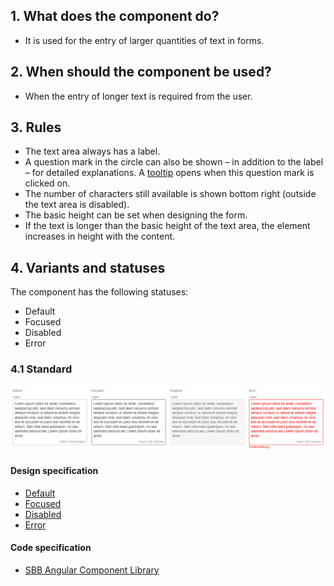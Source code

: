 ## 1. What does the component do? 
* It is used for the entry of larger quantities of text in forms.


## 2. When should the component be used?
* When the entry of longer text is required from the user.


## 3. Rules 
* The text area always has a label.
* A question mark in the circle can also be shown – in addition to the label – for detailed explanations. A [tooltip](https://digital.sbb.ch/en/webapps/components/tooltip) opens when this question mark is clicked on.
* The number of characters still available is shown bottom right (outside the text area is disabled).
* The basic height can be set when designing the form.
* If the text is longer than the basic height of the text area, the element increases in height with the content.


## 4. Variants and statuses
The component has the following statuses:
* Default
* Focused
* Disabled
* Error

### 4.1 Standard
![Image of the text area component](https://raw.githubusercontent.com/sbb-design-systems/design-system-webapp-documentation/master/documentation/components/textarea/images/textarea_default.png 'class: image')

#### Design specification
* [Default](https://www.sketch.com/s/58b25e4c-bf9c-4f74-973f-503538fcbea2/a/wd5Qaq#Inspector)
* [Focused](https://www.sketch.com/s/58b25e4c-bf9c-4f74-973f-503538fcbea2/a/qLbV42#Inspector)
* [Disabled](https://www.sketch.com/s/58b25e4c-bf9c-4f74-973f-503538fcbea2/a/Lp4nD3#Inspector)
* [Error](https://www.sketch.com/s/58b25e4c-bf9c-4f74-973f-503538fcbea2/a/7P1aJP#Inspector)

#### Code specification
* [SBB Angular Component Library](https://sbb-angular.app.sbb.ch/business/components/textarea)
